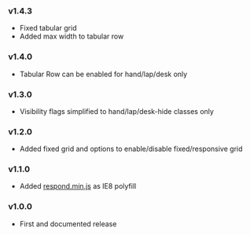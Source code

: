 ### v1.4.3

- Fixed tabular grid
- Added max width to tabular row

### v1.4.0

- Tabular Row can be enabled for hand/lap/desk only

### v1.3.0

- Visibility flags simplified to hand/lap/desk-hide classes only

### v1.2.0

- Added fixed grid and options to enable/disable fixed/responsive grid

### v1.1.0

- Added [respond.min.js](https://github.com/scottjehl/Respond) as IE8 polyfill 

### v1.0.0

- First and documented release